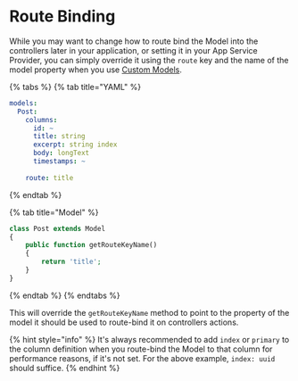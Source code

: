# Route Binding

While you may want to change how to route bind the Model into the controllers later in your application, or setting it in your App Service Provider, you can simply override it using the `route` key and the name of the model property when you use [Custom Models](./#custom-model).

{% tabs %}
{% tab title="YAML" %}
```yaml
models:
  Post:
    columns:
      id: ~
      title: string
      excerpt: string index
      body: longText
      timestamps: ~
      
    route: title
```
{% endtab %}

{% tab title="Model" %}
```php
class Post extends Model
{
    public function getRouteKeyName()
    {
        return 'title';
    }
}
```
{% endtab %}
{% endtabs %}

This will override the `getRouteKeyName` method to point to the property of the model it should be used to route-bind it on controllers actions.

{% hint style="info" %}
It's always recommended to add `index` or `primary` to the column definition when you route-bind the Model to that column for performance reasons, if it's not set. For the above example, `index: uuid` should suffice.
{% endhint %}



